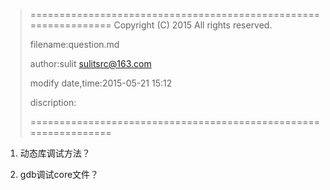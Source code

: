 > ================================================================
>    Copyright (C) 2015 All rights reserved.
>
>    filename:question.md
>
>    author:sulit sulitsrc@163.com
>
>    modify date,time:2015-05-21 15:12
>
>    discription:
>
> ================================================================

1. 动态库调试方法？

2. gdb调试core文件？
